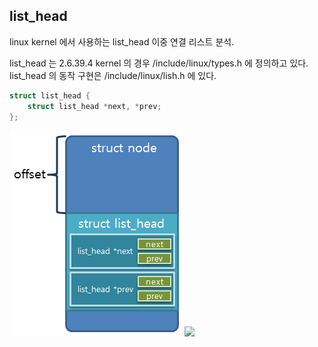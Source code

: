 list_head
----
linux kernel 에서 사용하는 list_head 이중 연결 리스트 분석.

list_head 는 2.6.39.4 kernel 의 경우 /include/linux/types.h 에 정의하고 있다. 
list_head 의 동작 구현은 /include/linux/lish.h 에 있다. 

```c
struct list_head {
	struct list_head *next, *prev;
};
```
![](./image/LIST_HEAD_1.png)
![](./image/LIST_HEAD_22.png)
